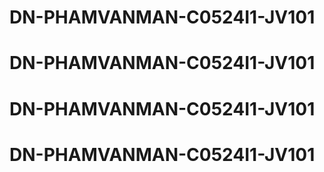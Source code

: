 # DN-PHAMVANMAN-C0524I1-JV101
# DN-PHAMVANMAN-C0524I1-JV101
# DN-PHAMVANMAN-C0524I1-JV101
# DN-PHAMVANMAN-C0524I1-JV101
